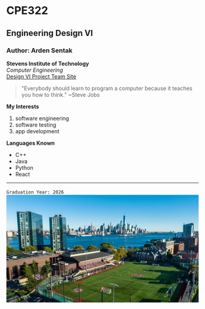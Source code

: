 # CPE322
## Engineering Design VI
### Author: Arden Sentak
**Stevens Institute of Technology**
<br/>
*Computer Engineering*
<br/>
[Design VI Project Team Site](https://sites.google.com/stevens.edu/githubguardians/home)
<br/>
> "Everybody should learn to program a computer because it teaches you how to think." ~Steve Jobs

**My Interests**
1. software engineering
2. software testing
3. app development

**Languages Known**
- C++
- Java
- Python
- React

--- 

`Graduation Year: 2026`
<br/>
![Image of Stevens Institute of Technology](https://github.com/ardensentak/CPE322/blob/main/stevensImage.jpg)
